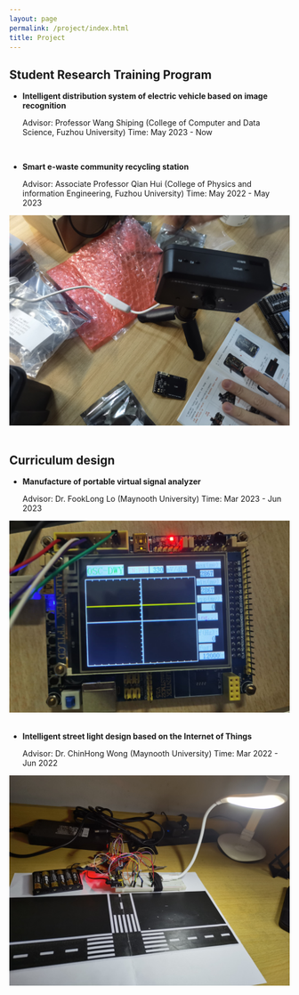 ```yaml
---
layout: page
permalink: /project/index.html
title: Project
---
```



## Student Research Training Program

- **Intelligent distribution system of electric vehicle based on image recognition**

  Advisor: Professor Wang Shiping (College of Computer and Data Science, Fuzhou University)
  Time: May 2023 - Now

<br>

- **Smart e-waste community recycling station**
  
  Advisor: Associate Professor Qian Hui (College of Physics and information Engineering, Fuzhou University)
  Time: May 2022 - May 2023

<div>
<img src="/images/zp4.jpg">
</div>
<br>

## Curriculum design

- **Manufacture of portable virtual signal analyzer**

  Advisor: Dr. FookLong Lo (Maynooth University)
  Time: Mar 2023 - Jun 2023

<div>
<img src="/images/zp3.jpg">
</div>
<br>

- **Intelligent street light design based on the Internet of Things**
  
  Advisor: Dr. ChinHong Wong (Maynooth University)
  Time: Mar 2022 - Jun 2022

<div>
<img src="/images/zpa.jpg">
</div>
<br>
